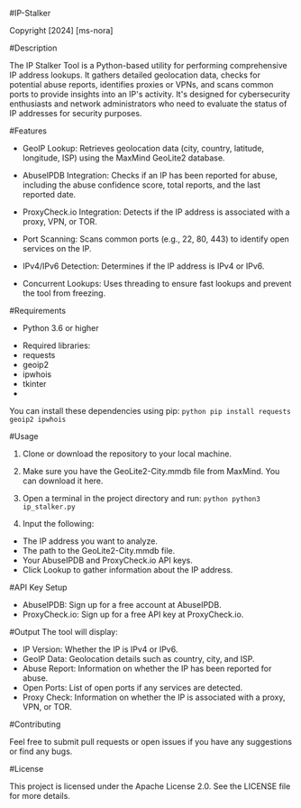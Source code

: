 #IP-Stalker

Copyright [2024] [ms-nora]


#Description 

The IP Stalker Tool is a Python-based utility for performing comprehensive IP address lookups. 
It gathers detailed geolocation data, checks for potential abuse reports, identifies proxies or VPNs, and scans common ports to provide insights into an IP's activity. 
It's designed for cybersecurity enthusiasts and network administrators who need to evaluate the status of IP addresses for security purposes.

#Features

 + GeoIP Lookup: Retrieves geolocation data (city, country, latitude, longitude, ISP) using the MaxMind GeoLite2 database.

 + AbuseIPDB Integration: Checks if an IP has been reported for abuse, including the abuse confidence score, total reports, 
   and the last reported date.

 + ProxyCheck.io Integration: Detects if the IP address is associated with a proxy, VPN, or TOR.

 + Port Scanning: Scans common ports (e.g., 22, 80, 443) to identify open services on the IP.

 + IPv4/IPv6 Detection: Determines if the IP address is IPv4 or IPv6.

 + Concurrent Lookups: Uses threading to ensure fast lookups and prevent the tool from freezing.

#Requirements

 + Python 3.6 or higher
  * Required libraries:
  * requests
  * geoip2
  * ipwhois
  * tkinter
  * 
You can install these dependencies using pip:
 ```python pip install requests geoip2 ipwhois```

#Usage

1. Clone or download the repository to your local machine.
2. Make sure you have the GeoLite2-City.mmdb file from MaxMind. You can download it here.
3. Open a terminal in the project directory and run:
  ```python python3 ip_stalker.py```

5. Input the following:
   
 - The IP address you want to analyze.
 - The path to the GeoLite2-City.mmdb file.
 - Your AbuseIPDB and ProxyCheck.io API keys.
 - Click Lookup to gather information about the IP address.

#API Key Setup
  + AbuseIPDB: Sign up for a free account at AbuseIPDB.
  + ProxyCheck.io: Sign up for a free API key at ProxyCheck.io.
    
#Output The tool will display:

  + IP Version: Whether the IP is IPv4 or IPv6.
  + GeoIP Data: Geolocation details such as country, city, and ISP.
  + Abuse Report: Information on whether the IP has been reported for abuse.
  + Open Ports: List of open ports if any services are detected.
  + Proxy Check: Information on whether the IP is associated with a proxy, VPN, or TOR.
    
#Contributing 

Feel free to submit pull requests or open issues if you have any suggestions or find any bugs.

#License 

This project is licensed under the Apache License 2.0. See the LICENSE file for more details.




